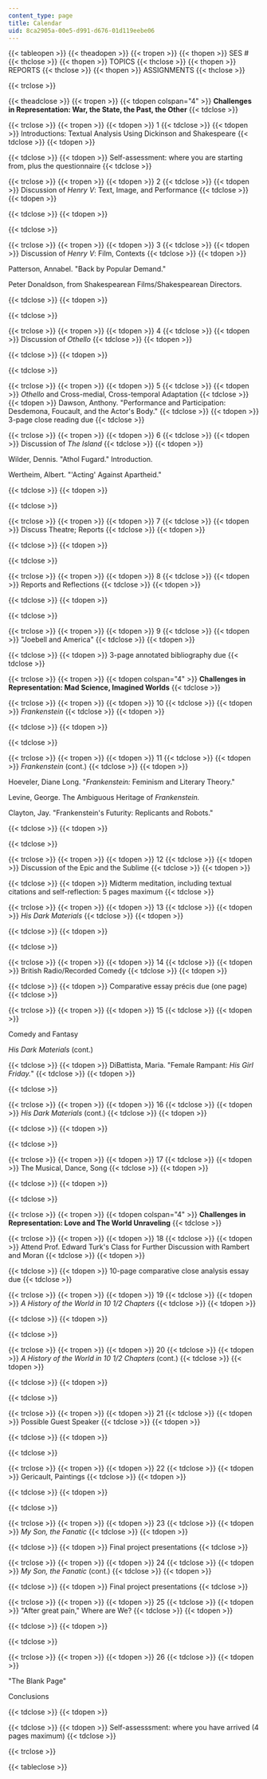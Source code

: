 ```yaml
---
content_type: page
title: Calendar
uid: 8ca2905a-00e5-d991-d676-01d119eebe06
---
```


{{< tableopen >}}
{{< theadopen >}}
{{< tropen >}}
{{< thopen >}}
SES #
{{< thclose >}}
{{< thopen >}}
TOPICS
{{< thclose >}}
{{< thopen >}}
REPORTS
{{< thclose >}}
{{< thopen >}}
ASSIGNMENTS
{{< thclose >}}

{{< trclose >}}

{{< theadclose >}}
{{< tropen >}}
{{< tdopen colspan="4" >}}
**Challenges in Representation: War, the State, the Past, the Other**
{{< tdclose >}}

{{< trclose >}}
{{< tropen >}}
{{< tdopen >}}
1
{{< tdclose >}}
{{< tdopen >}}
Introductions: Textual Analysis Using Dickinson and Shakespeare
{{< tdclose >}}
{{< tdopen >}}

{{< tdclose >}}
{{< tdopen >}}
Self-assessment: where you are starting from, plus the questionnaire
{{< tdclose >}}

{{< trclose >}}
{{< tropen >}}
{{< tdopen >}}
2
{{< tdclose >}}
{{< tdopen >}}
Discussion of _Henry V_: Text, Image, and Performance
{{< tdclose >}}
{{< tdopen >}}

{{< tdclose >}}
{{< tdopen >}}

{{< tdclose >}}

{{< trclose >}}
{{< tropen >}}
{{< tdopen >}}
3
{{< tdclose >}}
{{< tdopen >}}
Discussion of _Henry V_: Film, Contexts
{{< tdclose >}}
{{< tdopen >}}


Patterson, Annabel. "Back by Popular Demand."

Peter Donaldson, from Shakespearean Films/Shakespearean Directors.


{{< tdclose >}}
{{< tdopen >}}

{{< tdclose >}}

{{< trclose >}}
{{< tropen >}}
{{< tdopen >}}
4
{{< tdclose >}}
{{< tdopen >}}
Discussion of _Othello_
{{< tdclose >}}
{{< tdopen >}}

{{< tdclose >}}
{{< tdopen >}}

{{< tdclose >}}

{{< trclose >}}
{{< tropen >}}
{{< tdopen >}}
5
{{< tdclose >}}
{{< tdopen >}}
_Othello_ and Cross-medial, Cross-temporal Adaptation
{{< tdclose >}}
{{< tdopen >}}
Dawson, Anthony. "Performance and Participation: Desdemona, Foucault, and the Actor's Body."
{{< tdclose >}}
{{< tdopen >}}
3-page close reading due
{{< tdclose >}}

{{< trclose >}}
{{< tropen >}}
{{< tdopen >}}
6
{{< tdclose >}}
{{< tdopen >}}
Discussion of _The Island_
{{< tdclose >}}
{{< tdopen >}}


Wilder, Dennis. "Athol Fugard." Introduction.

Wertheim, Albert. "'Acting' Against Apartheid."


{{< tdclose >}}
{{< tdopen >}}

{{< tdclose >}}

{{< trclose >}}
{{< tropen >}}
{{< tdopen >}}
7
{{< tdclose >}}
{{< tdopen >}}
Discuss Theatre; Reports
{{< tdclose >}}
{{< tdopen >}}

{{< tdclose >}}
{{< tdopen >}}

{{< tdclose >}}

{{< trclose >}}
{{< tropen >}}
{{< tdopen >}}
8
{{< tdclose >}}
{{< tdopen >}}
Reports and Reflections
{{< tdclose >}}
{{< tdopen >}}

{{< tdclose >}}
{{< tdopen >}}

{{< tdclose >}}

{{< trclose >}}
{{< tropen >}}
{{< tdopen >}}
9
{{< tdclose >}}
{{< tdopen >}}
"Joebell and America"
{{< tdclose >}}
{{< tdopen >}}

{{< tdclose >}}
{{< tdopen >}}
3-page annotated bibliography due
{{< tdclose >}}

{{< trclose >}}
{{< tropen >}}
{{< tdopen colspan="4" >}}
**Challenges in Representation: Mad Science, Imagined Worlds**
{{< tdclose >}}

{{< trclose >}}
{{< tropen >}}
{{< tdopen >}}
10
{{< tdclose >}}
{{< tdopen >}}
_Frankenstein_
{{< tdclose >}}
{{< tdopen >}}

{{< tdclose >}}
{{< tdopen >}}

{{< tdclose >}}

{{< trclose >}}
{{< tropen >}}
{{< tdopen >}}
11
{{< tdclose >}}
{{< tdopen >}}
_Frankenstein_ (cont.)
{{< tdclose >}}
{{< tdopen >}}


Hoeveler, Diane Long. "_Frankenstein:_ Feminism and Literary Theory."

Levine, George. The Ambiguous Heritage of _Frankenstein._

Clayton, Jay. "Frankenstein's Futurity: Replicants and Robots."


{{< tdclose >}}
{{< tdopen >}}

{{< tdclose >}}

{{< trclose >}}
{{< tropen >}}
{{< tdopen >}}
12
{{< tdclose >}}
{{< tdopen >}}
Discussion of the Epic and the Sublime
{{< tdclose >}}
{{< tdopen >}}

{{< tdclose >}}
{{< tdopen >}}
Midterm meditation, including textual citations and self-reflection: 5 pages maximum
{{< tdclose >}}

{{< trclose >}}
{{< tropen >}}
{{< tdopen >}}
13
{{< tdclose >}}
{{< tdopen >}}
_His Dark Materials_
{{< tdclose >}}
{{< tdopen >}}

{{< tdclose >}}
{{< tdopen >}}

{{< tdclose >}}

{{< trclose >}}
{{< tropen >}}
{{< tdopen >}}
14
{{< tdclose >}}
{{< tdopen >}}
British Radio/Recorded Comedy
{{< tdclose >}}
{{< tdopen >}}

{{< tdclose >}}
{{< tdopen >}}
Comparative essay précis due (one page)
{{< tdclose >}}

{{< trclose >}}
{{< tropen >}}
{{< tdopen >}}
15
{{< tdclose >}}
{{< tdopen >}}


Comedy and Fantasy

_His Dark Materials_ (cont.)


{{< tdclose >}}
{{< tdopen >}}
DiBattista, Maria. "Female Rampant: _His Girl Friday._"
{{< tdclose >}}
{{< tdopen >}}

{{< tdclose >}}

{{< trclose >}}
{{< tropen >}}
{{< tdopen >}}
16
{{< tdclose >}}
{{< tdopen >}}
_His Dark Materials_ (cont.)
{{< tdclose >}}
{{< tdopen >}}

{{< tdclose >}}
{{< tdopen >}}

{{< tdclose >}}

{{< trclose >}}
{{< tropen >}}
{{< tdopen >}}
17
{{< tdclose >}}
{{< tdopen >}}
The Musical, Dance, Song
{{< tdclose >}}
{{< tdopen >}}

{{< tdclose >}}
{{< tdopen >}}

{{< tdclose >}}

{{< trclose >}}
{{< tropen >}}
{{< tdopen colspan="4" >}}
**Challenges in Representation: Love and The World Unraveling**
{{< tdclose >}}

{{< trclose >}}
{{< tropen >}}
{{< tdopen >}}
18
{{< tdclose >}}
{{< tdopen >}}
Attend Prof. Edward Turk's Class for Further Discussion with Rambert and Moran
{{< tdclose >}}
{{< tdopen >}}

{{< tdclose >}}
{{< tdopen >}}
10-page comparative close analysis essay due
{{< tdclose >}}

{{< trclose >}}
{{< tropen >}}
{{< tdopen >}}
19
{{< tdclose >}}
{{< tdopen >}}
_A History of the World in 10 1/2 Chapters_
{{< tdclose >}}
{{< tdopen >}}

{{< tdclose >}}
{{< tdopen >}}

{{< tdclose >}}

{{< trclose >}}
{{< tropen >}}
{{< tdopen >}}
20
{{< tdclose >}}
{{< tdopen >}}
_A History of the World in 10 1/2 Chapters_ (cont.)
{{< tdclose >}}
{{< tdopen >}}

{{< tdclose >}}
{{< tdopen >}}

{{< tdclose >}}

{{< trclose >}}
{{< tropen >}}
{{< tdopen >}}
21
{{< tdclose >}}
{{< tdopen >}}
Possible Guest Speaker
{{< tdclose >}}
{{< tdopen >}}

{{< tdclose >}}
{{< tdopen >}}

{{< tdclose >}}

{{< trclose >}}
{{< tropen >}}
{{< tdopen >}}
22
{{< tdclose >}}
{{< tdopen >}}
Gericault, Paintings
{{< tdclose >}}
{{< tdopen >}}

{{< tdclose >}}
{{< tdopen >}}

{{< tdclose >}}

{{< trclose >}}
{{< tropen >}}
{{< tdopen >}}
23
{{< tdclose >}}
{{< tdopen >}}
_My Son, the Fanatic_
{{< tdclose >}}
{{< tdopen >}}

{{< tdclose >}}
{{< tdopen >}}
Final project presentations
{{< tdclose >}}

{{< trclose >}}
{{< tropen >}}
{{< tdopen >}}
24
{{< tdclose >}}
{{< tdopen >}}
_My Son, the Fanatic_ (cont.)
{{< tdclose >}}
{{< tdopen >}}

{{< tdclose >}}
{{< tdopen >}}
Final project presentations
{{< tdclose >}}

{{< trclose >}}
{{< tropen >}}
{{< tdopen >}}
25
{{< tdclose >}}
{{< tdopen >}}
"After great pain," Where are We?
{{< tdclose >}}
{{< tdopen >}}

{{< tdclose >}}
{{< tdopen >}}

{{< tdclose >}}

{{< trclose >}}
{{< tropen >}}
{{< tdopen >}}
26
{{< tdclose >}}
{{< tdopen >}}


"The Blank Page"

Conclusions


{{< tdclose >}}
{{< tdopen >}}

{{< tdclose >}}
{{< tdopen >}}
Self-assesssment: where you have arrived (4 pages maximum)
{{< tdclose >}}

{{< trclose >}}

{{< tableclose >}}